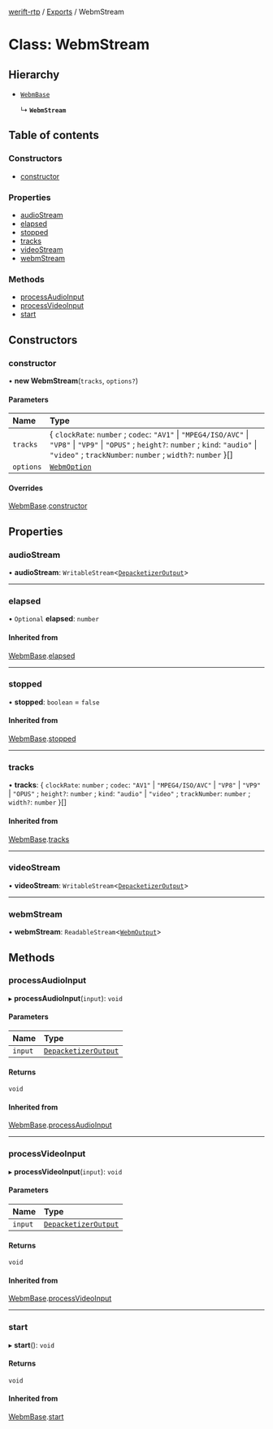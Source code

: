 [werift-rtp](../README.md) / [Exports](../modules.md) / WebmStream

# Class: WebmStream

## Hierarchy

- [`WebmBase`](WebmBase.md)

  ↳ **`WebmStream`**

## Table of contents

### Constructors

- [constructor](WebmStream.md#constructor)

### Properties

- [audioStream](WebmStream.md#audiostream)
- [elapsed](WebmStream.md#elapsed)
- [stopped](WebmStream.md#stopped)
- [tracks](WebmStream.md#tracks)
- [videoStream](WebmStream.md#videostream)
- [webmStream](WebmStream.md#webmstream)

### Methods

- [processAudioInput](WebmStream.md#processaudioinput)
- [processVideoInput](WebmStream.md#processvideoinput)
- [start](WebmStream.md#start)

## Constructors

### constructor

• **new WebmStream**(`tracks`, `options?`)

#### Parameters

| Name | Type |
| :------ | :------ |
| `tracks` | { `clockRate`: `number` ; `codec`: ``"AV1"`` \| ``"MPEG4/ISO/AVC"`` \| ``"VP8"`` \| ``"VP9"`` \| ``"OPUS"`` ; `height?`: `number` ; `kind`: ``"audio"`` \| ``"video"`` ; `trackNumber`: `number` ; `width?`: `number`  }[] |
| `options` | [`WebmOption`](../interfaces/WebmOption.md) |

#### Overrides

[WebmBase](WebmBase.md).[constructor](WebmBase.md#constructor)

## Properties

### audioStream

• **audioStream**: `WritableStream`<[`DepacketizerOutput`](../interfaces/DepacketizerOutput.md)\>

___

### elapsed

• `Optional` **elapsed**: `number`

#### Inherited from

[WebmBase](WebmBase.md).[elapsed](WebmBase.md#elapsed)

___

### stopped

• **stopped**: `boolean` = `false`

#### Inherited from

[WebmBase](WebmBase.md).[stopped](WebmBase.md#stopped)

___

### tracks

• **tracks**: { `clockRate`: `number` ; `codec`: ``"AV1"`` \| ``"MPEG4/ISO/AVC"`` \| ``"VP8"`` \| ``"VP9"`` \| ``"OPUS"`` ; `height?`: `number` ; `kind`: ``"audio"`` \| ``"video"`` ; `trackNumber`: `number` ; `width?`: `number`  }[]

#### Inherited from

[WebmBase](WebmBase.md).[tracks](WebmBase.md#tracks)

___

### videoStream

• **videoStream**: `WritableStream`<[`DepacketizerOutput`](../interfaces/DepacketizerOutput.md)\>

___

### webmStream

• **webmStream**: `ReadableStream`<[`WebmOutput`](../modules.md#webmoutput)\>

## Methods

### processAudioInput

▸ **processAudioInput**(`input`): `void`

#### Parameters

| Name | Type |
| :------ | :------ |
| `input` | [`DepacketizerOutput`](../interfaces/DepacketizerOutput.md) |

#### Returns

`void`

#### Inherited from

[WebmBase](WebmBase.md).[processAudioInput](WebmBase.md#processaudioinput)

___

### processVideoInput

▸ **processVideoInput**(`input`): `void`

#### Parameters

| Name | Type |
| :------ | :------ |
| `input` | [`DepacketizerOutput`](../interfaces/DepacketizerOutput.md) |

#### Returns

`void`

#### Inherited from

[WebmBase](WebmBase.md).[processVideoInput](WebmBase.md#processvideoinput)

___

### start

▸ **start**(): `void`

#### Returns

`void`

#### Inherited from

[WebmBase](WebmBase.md).[start](WebmBase.md#start)
